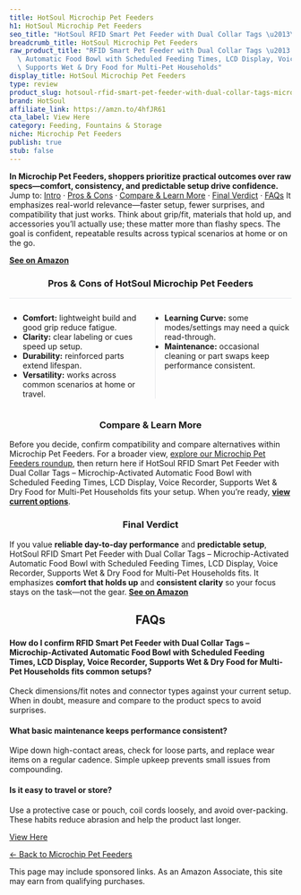```yaml
---
title: HotSoul Microchip Pet Feeders
h1: HotSoul Microchip Pet Feeders
seo_title: "HotSoul RFID Smart Pet Feeder with Dual Collar Tags \u2013\u2026"
breadcrumb_title: HotSoul Microchip Pet Feeders
raw_product_title: "RFID Smart Pet Feeder with Dual Collar Tags \u2013 Microchip-Activated\
  \ Automatic Food Bowl with Scheduled Feeding Times, LCD Display, Voice Recorder,\
  \ Supports Wet & Dry Food for Multi-Pet Households"
display_title: HotSoul Microchip Pet Feeders
type: review
product_slug: hotsoul-rfid-smart-pet-feeder-with-dual-collar-tags-microchip-activated-b67de227
brand: HotSoul
affiliate_link: https://amzn.to/4hfJR61
cta_label: View Here
category: Feeding, Fountains & Storage
niche: Microchip Pet Feeders
publish: true
stub: false
---
```


<div id="intro" class="full-width"><p><strong>In Microchip Pet Feeders, shoppers prioritize practical outcomes over raw specs&mdash;comfort, consistency, and predictable setup drive confidence.</strong> Jump to: <a href="#intro">Intro</a> · <a href="#pros-cons">Pros &amp; Cons</a> · <a href="#compare-more">Compare &amp; Learn More</a> · <a href="#verdict">Final Verdict</a> · <a href="#faqs">FAQs</a> It emphasizes real-world relevance&mdash;faster setup, fewer surprises, and compatibility that just works. Think about grip/fit, materials that hold up, and accessories you’ll actually use; these matter more than flashy specs. The goal is confident, repeatable results across typical scenarios at home or on the go.</p><p><a href="https://amzn.to/4hfJR61" rel="nofollow sponsored noopener" target="_blank"><strong>See on Amazon</strong></a></p></div>
<h3 id="pros-cons" style="text-align:center;">Pros &amp; Cons of HotSoul Microchip Pet Feeders</h3>
<div class="pc-grid" style="display:grid;grid-template-columns:1fr 1fr;gap:16px;border-top:1px solid #e5e7eb;padding-top:12px;">
  <ul>
    <li><strong>Comfort:</strong> lightweight build and good grip reduce fatigue.</li>
    <li><strong>Clarity:</strong> clear labeling or cues speed up setup.</li>
    <li><strong>Durability:</strong> reinforced parts extend lifespan.</li>
    <li><strong>Versatility:</strong> works across common scenarios at home or travel.</li>
  </ul>
  <ul style="border-left:1px solid #e5e7eb;padding-left:16px;">
    <li><strong>Learning Curve:</strong> some modes/settings may need a quick read-through.</li>
    <li><strong>Maintenance:</strong> occasional cleaning or part swaps keep performance consistent.</li>
  </ul>
</div>


<h3 id="compare-more" style="text-align:center;">Compare &amp; Learn More</h3>
<p>Before you decide, confirm compatibility and compare alternatives within Microchip Pet Feeders. For a broader view, <a href="#">explore our Microchip Pet Feeders roundup</a>, then return here if HotSoul RFID Smart Pet Feeder with Dual Collar Tags &ndash; Microchip-Activated Automatic Food Bowl with Scheduled Feeding Times, LCD Display, Voice Recorder, Supports Wet & Dry Food for Multi-Pet Households fits your setup. When you’re ready, <a href="https://amzn.to/4hfJR61" rel="nofollow sponsored noopener" target="_blank"><strong>view current options</strong></a>.</p>

<h3 id="verdict" style="text-align:center;">Final Verdict</h3>
<p>If you value <strong>reliable day-to-day performance</strong> and <strong>predictable setup</strong>, HotSoul RFID Smart Pet Feeder with Dual Collar Tags &ndash; Microchip-Activated Automatic Food Bowl with Scheduled Feeding Times, LCD Display, Voice Recorder, Supports Wet & Dry Food for Multi-Pet Households fits. It emphasizes <strong>comfort that holds up</strong> and <strong>consistent clarity</strong> so your focus stays on the task&mdash;not the gear. <a href="https://amzn.to/4hfJR61" rel="nofollow sponsored noopener" target="_blank"><strong>See on Amazon</strong></a></p>

<h2 id="faqs" style="text-align:center;">FAQs</h2>
<h4><strong>How do I confirm RFID Smart Pet Feeder with Dual Collar Tags &ndash; Microchip-Activated Automatic Food Bowl with Scheduled Feeding Times, LCD Display, Voice Recorder, Supports Wet & Dry Food for Multi-Pet Households fits common setups?</strong></h4>
<p>Check dimensions/fit notes and connector types against your current setup. When in doubt, measure and compare to the product specs to avoid surprises.</p>
<h4><strong>What basic maintenance keeps performance consistent?</strong></h4>
<p>Wipe down high-contact areas, check for loose parts, and replace wear items on a regular cadence. Simple upkeep prevents small issues from compounding.</p>
<h4><strong>Is it easy to travel or store?</strong></h4>
<p>Use a protective case or pouch, coil cords loosely, and avoid over-packing. These habits reduce abrasion and help the product last longer.</p>

<p><a class="btn" href="https://amzn.to/4hfJR61" target="_blank" rel="nofollow sponsored noopener">View Here</a></p>
<p><a href="/roundups/feeding-fountains-storage/microchip-pet-feeders/">← Back to Microchip Pet Feeders</a></p>
<aside class="disclosure">This page may include sponsored links. As an Amazon Associate, this site may earn from qualifying purchases.</aside>
